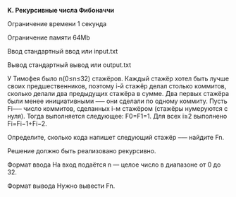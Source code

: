 **K. Рекурсивные числа Фибоначчи**

Ограничение времени 1 секунда

Ограничение памяти	64Mb

Ввод стандартный ввод или input.txt

Вывод стандартный вывод или output.txt

У Тимофея было n(0≤n≤32) стажёров. Каждый стажёр хотел быть лучше своих предшественников, поэтому 
i-й стажёр делал столько коммитов, сколько делали два предыдущих стажёра в сумме. Два первых стажёра были менее инициативными —– они сделали по одному коммиту.
Пусть 
Fi—– число коммитов, сделанных i-м стажёром (стажёры нумеруются с нуля). Тогда выполняется следующее: 
F0=F1=1. Для всех i≥2 выполнено Fi=Fi−1+Fi−2.

Определите, сколько кода напишет следующий стажёр –— найдите Fn.

Решение должно быть реализовано рекурсивно.

Формат ввода
На вход подаётся n — целое число в диапазоне от 0 до 32.

Формат вывода Нужно вывести Fn.
